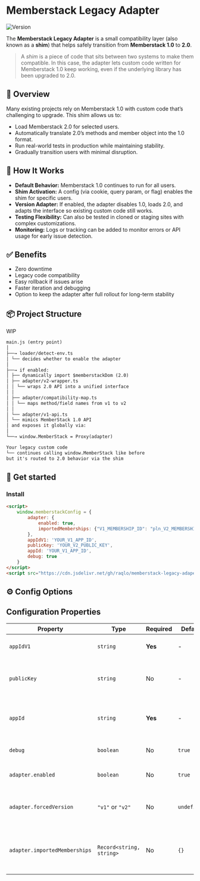 # Memberstack Legacy Adapter

![Version](https://img.shields.io/badge/version-v0.0.6-blue)

The **Memberstack Legacy Adapter** is a small compatibility layer (also known as a **shim**) that helps safely
transition from **Memberstack 1.0** to **2.0**.

> A *shim* is a piece of code that sits between two systems to make them compatible. In this case, the adapter lets
> custom code written for Memberstack 1.0 keep working, even if the underlying library has been upgraded to 2.0.

## 🚀 Overview

Many existing projects rely on Memberstack 1.0 with custom code that’s challenging to upgrade. This shim allows us to:

- Load Memberstack 2.0 for selected users.
- Automatically translate 2.0’s methods and member object into the 1.0 format.
- Run real-world tests in production while maintaining stability.
- Gradually transition users with minimal disruption.

## 🧩 How It Works

- **Default Behavior:** Memberstack 1.0 continues to run for all users.
- **Shim Activation:** A config (via cookie, query param, or flag) enables the shim for specific users.
- **Version Adapter:** If enabled, the adapter disables 1.0, loads 2.0, and adapts the interface so existing custom code
  still works.
- **Testing Flexibility:** Can also be tested in cloned or staging sites with complex customizations.
- **Monitoring:** Logs or tracking can be added to monitor errors or API usage for early issue detection.

## ✅ Benefits

- Zero downtime
- Legacy code compatibility
- Easy rollback if issues arise
- Faster iteration and debugging
- Option to keep the adapter after full rollout for long-term stability

## 📦 Project Structure

WIP

```markdown
main.js (entry point)
│
├──→ loader/detect-env.ts
│ └── decides whether to enable the adapter
│
├──→ if enabled:
│ ├── dynamically import $memberstackDom (2.0)
│ ├── adapter/v2-wrapper.ts
│ │ └── wraps 2.0 API into a unified interface
│ │
│ ├── adapter/compatibility-map.ts
│ │ └── maps method/field names from v1 to v2
│ │
│ └── adapter/v1-api.ts
│ └── mimics MemberStack 1.0 API
│ and exposes it globally via:
│
└──→ window.MemberStack = Proxy(adapter)

Your legacy custom code
└── continues calling window.MemberStack like before
but it's routed to 2.0 behavior via the shim

```

## 🧪 Get started

### Install

```html
<script>
    window.memberstackConfig = {
        adapter: {
            enabled: true,
            importedMemberships: {"V1_MEMBERSHIP_ID": "pln_V2_MEMBERSHIP_ID", 'V1_PAID_MEMBERSHIP_ID': 'prc_V2_MEMBERSHIP_ID'},
        },
        appIdV1: 'YOUR_V1_APP_ID',
        publicKey: 'YOUR_V2_PUBLIC_KEY',
        appId: 'YOUR_V1_APP_ID',
        debug: true
    }
</script>
<script src="https://cdn.jsdelivr.net/gh/raqlo/memberstack-legacy-adaper@v0.0.6/dist/memberstack-adapter.js"></script>
```
## ⚙️ Config Options

## Configuration Properties

| Property                      | Type                     | Required | Default     | Description                                                   |
|-------------------------------|--------------------------|----------|-------------|---------------------------------------------------------------|
| `appIdV1`                     | `string`                 | **Yes**  | -           | Your Memberstack V1 App ID                                    |
| `publicKey`                   | `string`                 | No       | -           | Your Memberstack V2 Public Key (starts with `pk_` or `pk_sb`) |
| `appId`                       | `string`                 | **Yes**  | -           | Your Memberstack V2 App ID (starts with `app_cl`)             |
| `debug`                       | `boolean`                | No       | `true`      | Enable debug logging in console                               |
| `adapter.enabled`             | `boolean`                | No       | `true`      | Enable/disable the adapter functionality                      |
| `adapter.forcedVersion`       | `"v1"` or `"v2"`         | No       | `undefined` | Force a specific version regardless of other settings         |
| `adapter.importedMemberships` | `Record<string, string>` | No       | `{}`        | Maps V1 membership IDs to V2 membership IDs for migration     |

